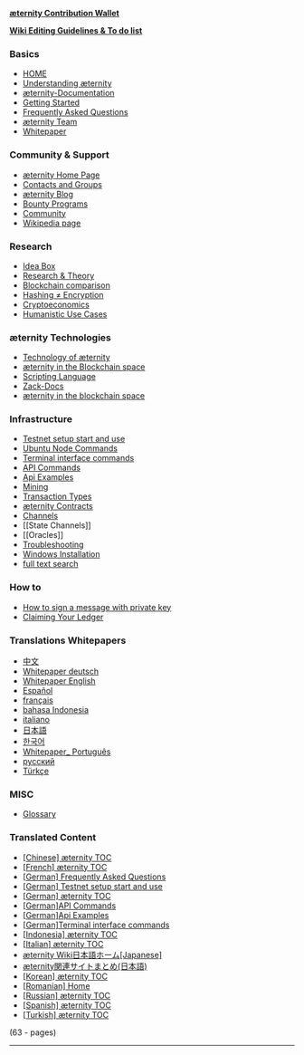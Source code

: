 [**æternity Contribution Wallet**](https://wallet.aeternity.com)

[**Wiki Editing Guidelines & To do list**][todo]

### Basics
- [HOME](https://github.com/aeternity/wiki/wiki)
- [Understanding æternity][understandAE]
- [æternity-Documentation][doc]
- [Getting Started][started]
- [Frequently Asked Questions][faq]
- [æternity Team][team]
- [Whitepaper][WP_engl]

### Community & Support
- [æternity Home Page](http://www.aeternity.com/)
- [Contacts and Groups](Contacts-and-Groups)
- [æternity Blog](https://blog.aeternity.com)
- [Bounty Programs][bounty]
- [Community](Community)
- [Wikipedia page](Wikipedia-page)

### Research
- [Idea Box][ideabox]
- [Research & Theory][research]
- [Blockchain comparison](Blockchain-comparison)
- [Hashing ≠ Encryption](hashing--encryption)
- [Cryptoeconomics](Cryptoeconomics)
- [Humanistic Use Cases](hHumanistic-Use-Cases)

### æternity Technologies
- [Technology of æternity][tech]
- [æternity in the Blockchain space][blockchainAndAE]
- [Scripting Language](https://github.com/BumblebeeBat/chalang/tree/master/docs)
- [Zack-Docs](https://github.com/aeternity/testnet/tree/master/docs)
- [æternity in the blockchain space](æternity-in-the-blockchain-space)

### Infrastructure
- [Testnet setup start and use](testnet-setup-start-and-use)
- [Ubuntu Node Commands](Ubuntu-Node-Commands)
- [Terminal interface commands](Terminal-interface-commands)
- [API Commands](API-Commands)
- [Api Examples](Api-Examples)
- [Mining][mining]
- [Transaction Types](Transaction-Types)
- [æternity Contracts][contracts]
- [Channels](Channels)
- [[State Channels]]
- [[Oracles]]
- [Troubleshooting][troubleshooting]
- [Windows Installation][wininstall]
- [full text search](https://github.com/aeternity/wiki/search?o=desc&type=Wikis)

### How to
- [How to sign a message with private key][privatekeymessage]
- [Claiming Your Ledger][ledgerclaim]

### Translations Whitepapers
- [中文](Whitepaper_Chinese)
- [Whitepaper deutsch](Whitepaper_Deutsch)
- [Whitepaper English][WP_engl]
- [Español](Whitepaper_Español)
- [français](Whitepaper_French)
- [bahasa Indonesia](Whitepaper_Indonesia)
- [italiano](Whitepaper_Italian)
- [日本語](Whitepaper_Japanese)
- [한국어][WP_kr]
- [Whitepaper_ Português](whitepaper--português)
- [русский](Whitepaper_Russian)
- [Türkçe](Whitepaper_Turkish)

### MISC
- [Glossary](Glossary)

### Translated Content
- [[Chinese] æternity TOC]([Chinese]-æternity-TOC)
- [[French] æternity TOC]([French]-æternity-TOC)
- [[German] Frequently Asked Questions]([German]-Frequently-Asked-Questions)
- [[German] Testnet setup start and use]([German]-Testnet-setup-start-and-use)
- [[German] æternity TOC]([German]-æternity-TOC)
- [[German]API Commands]([German]API-Commands)
- [[German]Api Examples]([German]Api-Examples)
- [[German]Terminal interface commands]([German]Terminal-interface-commands)
- [[Indonesia] æternity TOC]([Indonesia]-æternity-TOC)
- [[Italian] æternity TOC]([Italian]-æternity-TOC)
- [æternity Wiki日本語ホーム[Japanese]](æternity-Wiki%E6%97%A5%E6%9C%AC%E8%AA%9E%E3%83%9B%E3%83%BC%E3%83%A0[Japanese])
- [æternity関連サイトまとめ(日本語)](æternity%E9%96%A2%E9%80%A3%E3%82%B5%E3%82%A4%E3%83%88%E3%81%BE%E3%81%A8%E3%82%81(%E6%97%A5%E6%9C%AC%E8%AA%9E))
- [[Korean] æternity TOC]([Korean]-æternity-TOC)
- [[Romanian] Home]([Romanian]-Home)
- [[Russian] æternity TOC]([Russian]-æternity-TOC)
- [[Spanish] æternity TOC]([Spanish]-æternity-TOC)
- [[Turkish] æternity TOC]([Turkish]-æternity-TOC)

(63 - pages)
***
[todo]: Wiki-Guidelines-&-To-Do's
[understandAE]: Understanding-æternity
[faq]: Frequently-Asked-Questions
[tech]: æternity-Technology
[research]: Research-and-Theory
[doc]: æternity-Documentation
[blockchainAndAE]: æternity-in-the-blockchain-space
[contracts]: æternity-Contracts
[team]: æternity-Team
[bounty]: Bounty
[ledgerclaim]: Claiming-Your-Ledger
[started]: Getting-Started
[contact]: Contacts-and-Groups
[privatekeymessage]: How-to-sign-a-message-with-a-private-key%3F
[ideabox]: Idea-Box
[wininstall]: Installing-on-Windows-(work-in-progress,-help-wanted)
[mining]: Mining
[troubleshooting]: Troubleshooting
[WP_engl]: Whitepaper_English
[WP_kr]: Whitepaper_korean-(%ED%95%9C%EA%B5%AD%EC%96%B4)
